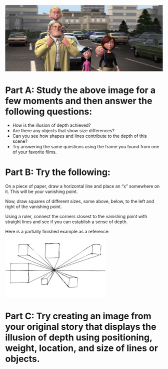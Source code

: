 ![incredibles](https://github.com/MasqueradeOfSilence/pixar-in-a-box/blob/main/storytelling/visual_language/incredibles.png?raw=true)

# Part A: Study the above image for a few moments and then answer the following questions:

- How is the illusion of depth achieved?
- Are there any objects that show size differences?
- Can you see how shapes and lines contribute to the depth of this scene?
- Try answering the same questions using the frame you found from one of your favorite films.

# Part B: Try the following:

On a piece of paper, draw a horizontal line and place an “x” somewhere on it. This will be your vanishing point.

Now, draw squares of different sizes, some above, below, to the left and right of the vanishing point.

Using a ruler, connect the corners closest to the vanishing point with straight lines and see if you can establish a sense of depth.

Here is a partially finished example as a reference:

![persp_boxes](https://github.com/MasqueradeOfSilence/pixar-in-a-box/blob/main/storytelling/visual_language/persp_boxes.jpg?raw=true)

# Part C: Try creating an image from your original story that displays the illusion of depth using positioning, weight, location, and size of lines or objects.




